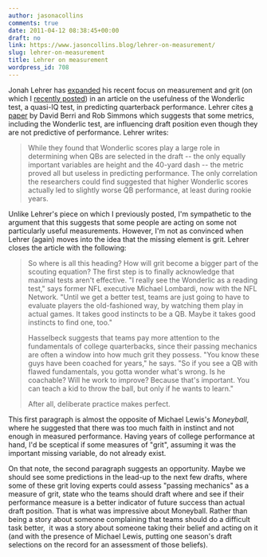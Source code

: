 ```yaml
---
author: jasonacollins
comments: true
date: 2011-04-12 08:38:45+00:00
draft: no
link: https://www.jasoncollins.blog/lehrer-on-measurement/
slug: lehrer-on-measurement
title: Lehrer on measurement
wordpress_id: 708
---
```


Jonah Lehrer has [expanded](http://www.wired.com/wiredscience/2011/04/the-emotional-quarterback/) his recent focus on measurement and grit (on which I [recently posted](https://www.jasoncollins.blog/measurement-nihilism/)) in an article on the usefulness of the Wonderlic test, a quasi-IQ test, in predicting quarterback performance. Lehrer cites [a paper](https://doi.org/10.1007/s11123-009-0154-6) by David Berri and Rob Simmons which suggests that some metrics, including the Wonderlic test, are influencing draft position even though they are not predictive of performance. Lehrer writes:


>While they found that Wonderlic scores play a large role in determining  when QBs are selected in the draft -- the only equally important  variables are height and the 40-yard dash -- the metric proved all but  useless in predicting performance. The only correlation the researchers  could find suggested that higher Wonderlic scores actually led to  slightly worse QB performance, at least during rookie years.

Unlike Lehrer's piece on which I previously posted, I'm sympathetic to the argument that this suggests that some people are acting on some not particularly useful measurements. However, I'm not as convinced when Lehrer (again) moves into the idea that the missing element is grit. Lehrer closes the article with the following:

>So where is all this heading? How will grit become a bigger part of  the scouting equation? The first step is to finally acknowledge that  maximal tests aren't effective. "I really see the Wonderlic as a reading  test," says former NFL executive Michael Lombardi, now with the NFL  Network. "Until we get a better test, teams are just going to have to  evaluate players the old-fashioned way, by watching them play in actual  games. It takes good instincts to be a QB. Maybe it takes good instincts  to find one, too."
>
>Hasselbeck suggests that teams pay more attention to the fundamentals  of college quarterbacks, since their passing mechanics are often a  window into how much grit they possess. "You know these guys have been  coached for years," he says. "So if you see a QB with flawed  fundamentals, you gotta wonder what's wrong. Is he coachable? Will he  work to improve? Because that's important. You can teach a kid to throw  the ball, but only if he wants to learn."
>
>After all, deliberate practice makes perfect.

This first paragraph is almost the opposite of Michael Lewis's *Moneyball*, where he suggested that there was too much faith in instinct and not enough in measured performance. Having years of college performance at hand, I'd be sceptical if some measures of "grit", assuming it was the important missing variable, do not already exist.

On that note, the second paragraph suggests an opportunity. Maybe we should see some predictions in the lead-up to the next few drafts, where some of these grit loving experts could assess "passing mechanics" as a measure of grit, state who the teams should draft where and see if their performance measure is a better indicator of future success than actual draft position. That is what was impressive about Moneyball. Rather than being a story about someone complaining that teams should do a difficult task better,  it was a story about someone taking their belief and acting on it (and with the presence of Michael Lewis, putting one season's draft selections on the record for an assessment of those beliefs).
